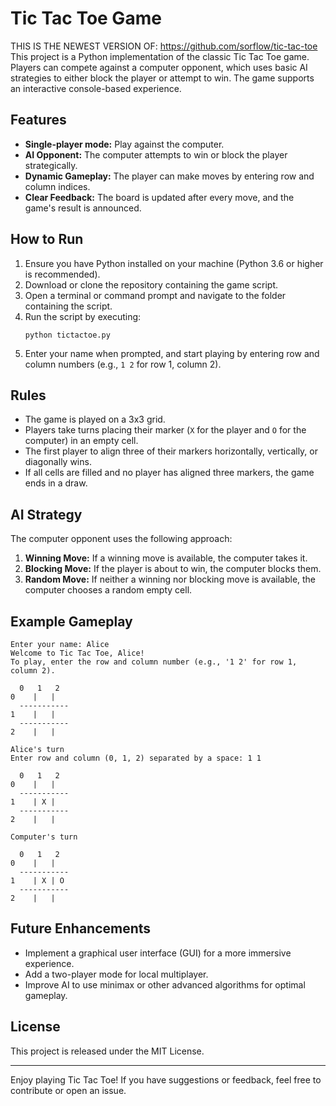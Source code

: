 # Tic Tac Toe Game

THIS IS THE NEWEST VERSION OF: https://github.com/sorflow/tic-tac-toe
This project is a Python implementation of the classic Tic Tac Toe game. Players can compete against a computer opponent, which uses basic AI strategies to either block the player or attempt to win. The game supports an interactive console-based experience.

## Features

- **Single-player mode:** Play against the computer.
- **AI Opponent:** The computer attempts to win or block the player strategically.
- **Dynamic Gameplay:** The player can make moves by entering row and column indices.
- **Clear Feedback:** The board is updated after every move, and the game's result is announced.

## How to Run

1. Ensure you have Python installed on your machine (Python 3.6 or higher is recommended).
2. Download or clone the repository containing the game script.
3. Open a terminal or command prompt and navigate to the folder containing the script.
4. Run the script by executing:
   ```
   python tictactoe.py
   ```
5. Enter your name when prompted, and start playing by entering row and column numbers (e.g., `1 2` for row 1, column 2).

## Rules

- The game is played on a 3x3 grid.
- Players take turns placing their marker (`X` for the player and `O` for the computer) in an empty cell.
- The first player to align three of their markers horizontally, vertically, or diagonally wins.
- If all cells are filled and no player has aligned three markers, the game ends in a draw.

## AI Strategy

The computer opponent uses the following approach:
1. **Winning Move:** If a winning move is available, the computer takes it.
2. **Blocking Move:** If the player is about to win, the computer blocks them.
3. **Random Move:** If neither a winning nor blocking move is available, the computer chooses a random empty cell.

## Example Gameplay

```
Enter your name: Alice
Welcome to Tic Tac Toe, Alice!
To play, enter the row and column number (e.g., '1 2' for row 1, column 2).

  0   1   2
0    |   |  
  -----------
1    |   |  
  -----------
2    |   |  

Alice's turn
Enter row and column (0, 1, 2) separated by a space: 1 1

  0   1   2
0    |   |  
  -----------
1    | X |  
  -----------
2    |   |  

Computer's turn

  0   1   2
0    |   |  
  -----------
1    | X | O
  -----------
2    |   |  
```

## Future Enhancements

- Implement a graphical user interface (GUI) for a more immersive experience.
- Add a two-player mode for local multiplayer.
- Improve AI to use minimax or other advanced algorithms for optimal gameplay.

## License

This project is released under the MIT License.

---

Enjoy playing Tic Tac Toe! If you have suggestions or feedback, feel free to contribute or open an issue.

